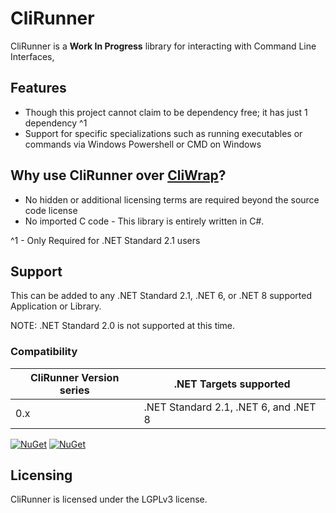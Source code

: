 # CliRunner
CliRunner is a **Work In Progress** library for interacting with Command Line Interfaces, 

## Features
* Though this project cannot claim to be dependency free; it has just 1 dependency ^1
* Support for specific specializations such as running executables or commands via Windows Powershell or CMD on Windows

## Why use CliRunner over [CliWrap](https://github.com/Tyrrrz/CliWrap/)?
* No hidden or additional licensing terms are required beyond the source code license
* No imported C code - This library is entirely written in C#.

^1 - Only Required for .NET Standard 2.1 users

## Support 
This can be added to any .NET Standard 2.1, .NET 6, or .NET 8 supported Application or Library.

NOTE: .NET Standard 2.0 is not supported at this time.

### Compatibility 

| CliRunner Version series | .NET Targets supported | 
|-|-|
| 0.x | .NET Standard 2.1, .NET 6, and .NET 8 |

[![NuGet](https://img.shields.io/nuget/v/CliRunner.svg)](https://www.nuget.org/packages/CliRunner/) 
[![NuGet](https://img.shields.io/nuget/dt/CliRunner.svg)](https://www.nuget.org/packages/CliRunner/)

## Licensing
CliRunner is licensed under the LGPLv3 license.
